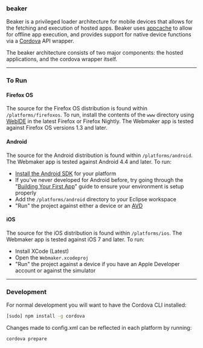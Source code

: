 ### beaker

Beaker is a privileged loader architecture for mobile devices that allows for the fetching and execution of hosted apps. Beaker uses [appcache](https://developer.mozilla.org/en-US/docs/Web/HTML/Using_the_application_cache) to allow for offline app execution, and provides support for native device functions via a [Cordova](http://cordova.apache.org/) API wrapper.

The beaker architecture consists of two major components: the hosted applications, and the cordova wrapper itself.

---

### To Run

#### Firefox OS
The source for the Firefox OS distribution is found within `/platforms/firefoxos`. To run, install the contents of the `www` directory using [WebIDE](https://developer.mozilla.org/en-US/docs/Tools/WebIDE) in the latest Firefox or Firefox Nightly. The Webmaker app is tested against Firefox OS versions 1.3 and later.

#### Android
The source for the Android distribution is found within `/platforms/android`. The Webmaker app is tested against Android 4.4 and later. To run:
- [Install the Android SDK](https://developer.android.com/sdk) for your platform
- If you've never developed for Android before, try going through the "[Building Your First App](https://developer.android.com/training/basics/firstapp/index.html)" guide to ensure your environment is setup properly
- Add the `/platforms/android` directory to your Eclipse workspace
- "Run" the project against either a device or an [AVD](https://developer.android.com/tools/devices/)

#### iOS
The source for the iOS distribution is found within `/platforms/ios`. The Webmaker app is tested against iOS 7 and later. To run:
- Install XCode (Latest)
- Open the `Webmaker.xcodeproj` 
- "Run" the project against a device if you have an Apple Developer account or against the simulator

---

### Development
For normal development you will want to have the Cordova CLI installed:
```bash
[sudo] npm install -g cordova
```

Changes made to config.xml can be reflected in each platform by running:
```bash
cordova prepare
```
